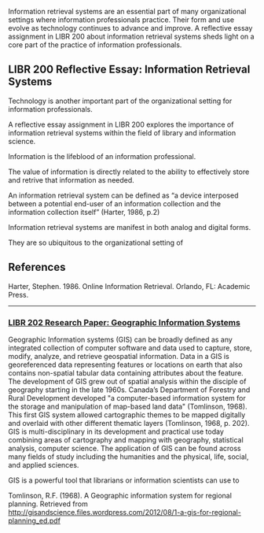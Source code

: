 Information retrieval systems are an essential part of many organizational settings where information professionals practice. Their form and use evolve as technology continues to advance and improve. A reflective essay assignment in LIBR 200 about information retrieval systems sheds light on a core part of the practice of information professionals. 

## LIBR 200 Reflective Essay: Information Retrieval Systems

Technology is another important part of the organizational setting for information professionals. 

A reflective essay assignment in LIBR 200 explores the importance of information retrieval systems within the field of library and information science.

Information is the lifeblood of an information professional. 

The value of information is directly related to the ability to effectively store and retrive that information as needed. 

An information retrieval system can be defined as “a device interposed between a potential end-user 
of an information collection and the information collection itself” (Harter, 1986, p.2)

Information retrieval systems are manifest in both analog and digital forms. 

They are so ubiquitous to the organizational setting of 

## References

Harter, Stephen. 1986. Online Information Retrieval. Orlando, FL: Academic Press.

***

### [LIBR 202 Research Paper: Geographic Information Systems]()

Geographic Information systems (GIS) can be broadly defined as any integrated collection of computer software and data used to capture, store, modify, analyze, and retrieve geospatial information. Data in a GIS is georeferenced data representing features or locations on earth that also contains non-spatial tabular data containing attributes about the feature. The development of GIS grew out of spatial analysis within the disciple of geography starting in the late 1960s. Canada’s Department of Forestry and Rural Development developed "a computer-based information system for the storage and manipulation of map-based land data" (Tomlinson, 1968). This first GIS system allowed cartographic themes to be mapped digitally and overlaid with other different thematic layers (Tomlinson, 1968, p. 202). GIS is multi-disciplinary in its development and practical use today combining areas of cartography and mapping with geography, statistical analysis, computer science. The application of GIS can be found across many fields of study including the humanities and the physical, life, social, and applied sciences.

GIS is a powerful tool that librarians or information scientists can use to 

Tomlinson, R.F. (1968). A Geographic information system for regional planning. Retrieved from http://gisandscience.files.wordpress.com/2012/08/1-a-gis-for-regional-planning_ed.pdf
